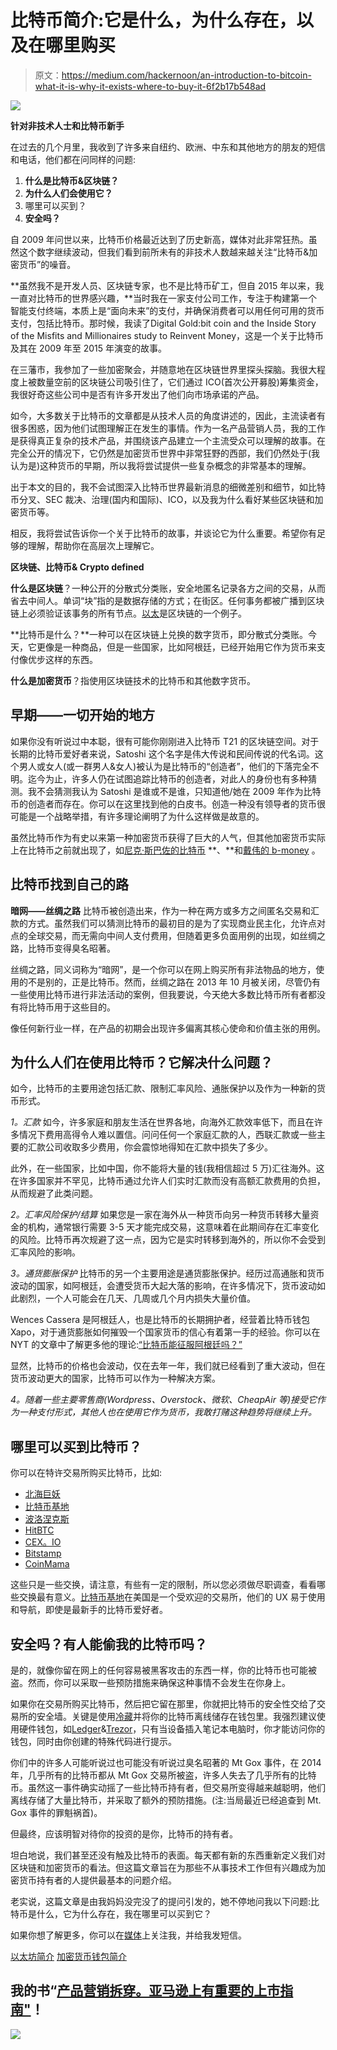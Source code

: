 # 比特币简介:它是什么，为什么存在，以及在哪里购买

> 原文：<https://medium.com/hackernoon/an-introduction-to-bitcoin-what-it-is-why-it-exists-where-to-buy-it-6f2b17b548ad>

![](img/dee1803bd0ce45d623026b0ea313b971.png)

**针对非技术人士和比特币新手**

在过去的几个月里，我收到了许多来自纽约、欧洲、中东和其他地方的朋友的短信和电话，他们都在问同样的问题:

1.  **什么是比特币&区块链？**
2.  **为什么人们会使用它？**
3.  哪里可以买到？
4.  **安全吗？**

自 2009 年问世以来，比特币价格最近达到了历史新高，媒体对此非常狂热。虽然这个数字继续波动，但我们看到前所未有的非技术人数越来越关注“比特币&加密货币”的噪音。

**虽然我不是开发人员、区块链专家，也不是比特币矿工，但自 2015 年以来，我一直对比特币的世界感兴趣，**当时我在一家支付公司工作，专注于构建第一个智能支付终端，本质上是“面向未来”的支付，并确保消费者可以用任何可用的货币支付，包括比特币。那时候，我读了Digital Gold:bit coin and the Inside Story of the Misfits and Millionaires study to Reinvent Money，这是一个关于比特币及其在 2009 年至 2015 年演变的故事。

在三藩市，我参加了一些加密聚会，并随意地在区块链世界里探头探脑。我很大程度上被数量空前的区块链公司吸引住了，它们通过 ICO(首次公开募股)筹集资金，我很好奇这些公司中是否有许多开发出了他们向市场承诺的产品。

如今，大多数关于比特币的文章都是从技术人员的角度讲述的，因此，主流读者有很多困惑，因为他们试图理解正在发生的事情。作为一名产品营销人员，我的工作是获得真正复杂的技术产品，并围绕该产品建立一个主流受众可以理解的故事。在完全公开的情况下，它仍然是加密货币世界中非常狂野的西部，我们仍然处于(我认为是)这种货币的早期，所以我将尝试提供一些复杂概念的非常基本的理解。

出于本文的目的，我不会试图深入比特币世界最新消息的细微差别和细节，如比特币分叉、SEC 裁决、治理(国内和国际)、ICO，以及我为什么看好某些区块链和加密货币等。

相反，我将尝试告诉你一个关于比特币的故事，并谈论它为什么重要。希望你有足够的理解，帮助你在高层次上理解它。

**区块链、比特币& Crypto defined**

**什么是区块链**？一种公开的分散式分类账，安全地匿名记录各方之间的交易，从而省去中间人。单词“块”指的是数据存储的方式；在街区。任何事务都被广播到区块链上必须验证该事务的所有节点。[以太](https://blockgeeks.com/guides/what-is-ethereum/)是区块链的一个例子。

**比特币是什么？**一种可以在区块链上兑换的数字货币，即分散式分类账。今天，它更像是一种商品，但是一些国家，比如阿根廷，已经开始用它作为货币来支付像优步这样的东西。

**什么是加密货币**？指使用区块链技术的比特币和其他数字货币。

## **早期——一切开始的地方**

如果你没有听说过中本聪，很有可能你刚刚进入比特币 T21 的区块链空间。对于长期的比特币爱好者来说，Satoshi 这个名字是伟大传说和民间传说的代名词。这个男人或女人(或一群男人&女人)被认为是比特币的“创造者”，他们的下落完全不明。迄今为止，许多人仍在试图追踪比特币的创造者，对此人的身份也有多种猜测。我不会猜测我认为 Satoshi 是谁或不是谁，只知道他/她在 2009 年作为比特币的创造者而存在。你可以在这里找到他的白皮书。创造一种没有领导者的货币很可能是一个战略举措，有许多理论阐明了为什么这样做是故意的。

虽然比特币作为有史以来第一种加密货币获得了巨大的人气，但其他加密货币实际上在比特币之前就出现了，如[尼克·斯巴佐的比特币](https://en.wikipedia.org/wiki/Nick_Szabo) **、**和[戴伟的 b-money](https://en.wikipedia.org/wiki/Wei_Dai) 。

## **比特币找到自己的路**

**暗网——丝绸之路** 比特币被创造出来，作为一种在两方或多方之间匿名交易和汇款的方式。虽然我们可以猜测比特币的最初目的是为了实现商业民主化，允许点对点的全球交易，而无需向中间人支付费用，但随着更多负面用例的出现，如丝绸之路，比特币变得臭名昭著。

丝绸之路，同义词称为“暗网”，是一个你可以在网上购买所有非法物品的地方，使用的不是别的，正是比特币。然而，丝绸之路在 2013 年 10 月被关闭，尽管仍有一些使用比特币进行非法活动的案例，但我要说，今天绝大多数比特币所有者都没有将比特币用于这些目的。

像任何新行业一样，在产品的初期会出现许多偏离其核心使命和价值主张的用例。

## 为什么人们在使用比特币？它解决什么问题？

如今，比特币的主要用途包括汇款、限制汇率风险、通胀保护以及作为一种新的货币形式。

*1。汇款* 如今，许多家庭和朋友生活在世界各地，向海外汇款效率低下，而且在许多情况下费用高得令人难以置信。问问任何一个家庭汇款的人，西联汇款或一些主要的汇款公司收取多少费用，你会震惊地得知在汇款中损失了多少。

此外，在一些国家，比如中国，你不能将大量的钱(我相信超过 5 万)汇往海外。这在许多国家并不罕见，比特币通过允许人们实时汇款而没有高额汇款费用的负担，从而规避了此类问题。

*2。汇率风险保护/结算* 如果您是一家在海外从一种货币向另一种货币转移大量资金的机构，通常银行需要 3-5 天才能完成交易，这意味着在此期间存在汇率变化的风险。比特币再次规避了这一点，因为它是实时转移到海外的，所以你不会受到汇率风险的影响。

*3。通货膨胀保护* 比特币的另一个主要用途是通货膨胀保护。经历过高通胀和货币波动的国家，如阿根廷，会遭受货币大起大落的影响，在许多情况下，货币波动如此剧烈，一个人可能会在几天、几周或几个月内损失大量价值。

Wences Cassera 是阿根廷人，也是比特币的长期拥护者，经营着比特币钱包 Xapo，对于通货膨胀如何摧毁一个国家货币的信心有着第一手的经验。你可以在 NYT 的文章中了解更多他的理论:[“比特币能征服阿根廷吗？”](https://www.nytimes.com/2015/05/03/magazine/how-bitcoin-is-disrupting-argentinas-economy.html)

显然，比特币的价格也会波动，仅在去年一年，我们就已经看到了重大波动，但在货币波动更大的国家，比特币可以作为一种解决方案。

*4。随着一些主要零售商(Wordpress、Overstock、微软、CheapAir 等)接受它作为一种支付形式，其他人也在使用它作为货币，我敢打赌这种趋势将继续上升。*

## **哪里可以买到比特币？**

你可以在特许交易所购买比特币，比如:

*   [北海巨妖](https://www.kraken.com/)
*   [比特币基地](https://www.coinbase.com/join/5620960d88fc153ef700006d)
*   [波洛涅克斯](https://poloniex.com/)
*   [HitBTC](https://hitbtc.com/)
*   [CEX。IO](https://cex.io/r/3/up104927984/3)
*   [Bitstamp](https://www.bitstamp.net/)
*   [CoinMama](https://www.coinmama.com/)

这些只是一些交换，请注意，有些有一定的限制，所以您必须做尽职调查，看看哪些交换最有意义。[比特币基地](https://www.coinbase.com/join/5620960d88fc153ef700006d)在美国是一个受欢迎的交易所，他们的 UX 易于使用和导航，即使是最新手的比特币爱好者。

## **安全吗？有人能偷我的比特币吗？**

是的，就像你留在网上的任何容易被黑客攻击的东西一样，你的比特币也可能被盗。然而，你可以采取一些预防措施来确保这种事情不会发生在你身上。

如果你在交易所购买比特币，然后把它留在那里，你就把比特币的安全性交给了交易所的安全墙。关键是使用[冷藏](https://www.weusecoins.com/bitcoin-cold-storage-guide/)并将你的比特币离线储存在钱包里。我强烈建议使用硬件钱包，如[Ledger](https://www.ledgerwallet.com/)&[Trezor](https://trezor.io/)，只有当设备插入笔记本电脑时，你才能访问你的钱包，同时由你创建的特殊代码进行提示。

你们中的许多人可能听说过也可能没有听说过臭名昭著的 Mt Gox 事件，在 2014 年，几乎所有的比特币都从 Mt Gox 交易所被盗，许多人失去了几乎所有的比特币。虽然这一事件确实动摇了一些比特币持有者，但交易所变得越来越聪明，他们离线存储了大量比特币，并采取了额外的预防措施。(注:当局最近已经追查到 Mt. Gox 事件的罪魁祸首)。

但最终，应该明智对待你的投资的是你，比特币的持有者。

坦白地说，我们甚至还没有触及比特币的表面。每天都有新的东西重新定义我们对区块链和加密货币的看法。但这篇文章旨在为那些不从事技术工作但有兴趣成为加密货币持有者的人提供最基本的问题介绍。

老实说，这篇文章是由我妈妈没完没了的提问引发的，她不停地问我以下问题:比特币是什么，它为什么存在，我在哪里可以买到它？

如果你想了解更多，你可以在[媒体](/@yasmeenturayhi)上关注我，并给我发短信。

[以太坊简介](https://hackernoon.com/an-introduction-to-ethereum-68fb9b95fc62)
[加密货币钱包简介](/@yasmeenturayhi/an-introduction-to-cryptocurrency-wallets-288629d879a4)

## 我的书“[产品营销拆穿。亚马逊上有重要的上市指南"](https://www.amazon.com/dp/1718968124/ref=sr_1_44?ie=UTF8&qid=1535685326&sr=8-44&keywords=product+marketing)！

![](img/587cb78d1e8041dea6073d7df2d73d5d.png)